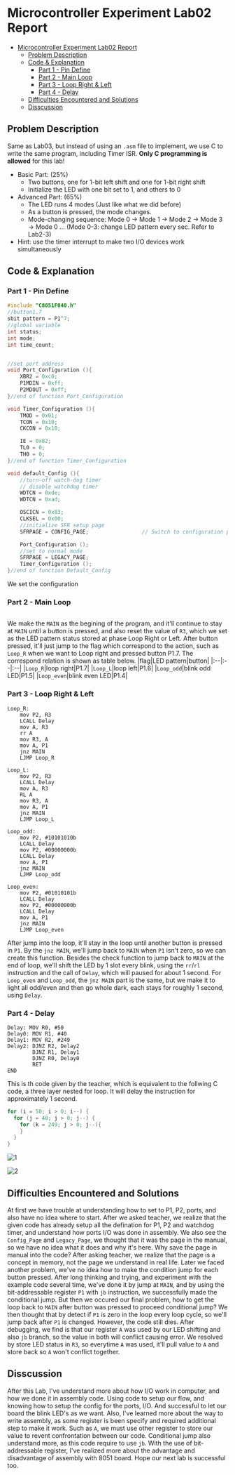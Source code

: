 # Microcontroller Experiment Lab02 Report
- [Microcontroller Experiment Lab02 Report](#microcontroller-experiment-lab02-report)
  - [Problem Description](#problem-description)
  - [Code \& Explanation](#code--explanation)
    - [Part 1 - Pin Define](#part-1---pin-define)
    - [Part 2 - Main Loop](#part-2---main-loop)
    - [Part 3 - Loop Right \& Left](#part-3---loop-right--left)
    - [Part 4 - Delay](#part-4---delay)
  - [Difficulties Encountered and Solutions](#difficulties-encountered-and-solutions)
  - [Disscussion](#disscussion)
## Problem Description
Same as Lab03, but instead of using an `.asm` file to implement, we use C to write the same program, including Timer ISR.
**Only C programming is allowed** for this lab!
+ Basic Part: (25%)
    + Two buttons, one for 1-bit left shift and one for 1-bit
right shift
    + Initialize the LED with one bit set to 1, and others to 0
+ Advanced Part: (65%)
    + The LED runs 4 modes (Just like what we did before)
    + As a button is pressed, the mode changes. 
    + Mode-changing sequence: Mode 0 → Mode 1 → Mode 2 → Mode 3 → Mode 0 ... (Mode 0-3: change LED pattern every sec. Refer to Lab2-3)
+ Hint: use the timer interrupt to make two I/O devices work simultaneously

## Code & Explanation
### Part 1 - Pin Define
```c
#include "C8051F040.h"
//button1.7
sbit pattern = P1^7;
//global variable
int status;
int mode;
int time_count;


//set port address
void Port_Configuration (){
	XBR2 = 0xc0;
	P1MDIN = 0xff;
	P2MDOUT = 0xff;
}//end of function Port_Configuration

void Timer_Configuration (){
	TMOD = 0x01;
	TCON = 0x10;
	CKCON = 0x10;

	IE = 0x82;
	TL0 = 0;
	TH0 = 0;
}//end of function Timer_Configuration

void default_Config (){
	//turn-off watch-dog timer
	// disable watchdog timer
	WDTCN = 0xde;
	WDTCN = 0xad;

	OSCICN = 0x83;
	CLKSEL = 0x00;
	//initialize SFR setup page
	SFRPAGE = CONFIG_PAGE;                 // Switch to configuration page

	Port_Configuration ();
	//set to normal mode
	SFRPAGE = LEGACY_PAGE;
	Timer_Configuration ();
}//end of function Default_Config
```
We set the configuration 

<div style="break-after: page; page-break-after: always;"></div>

### Part 2 - Main Loop
```arm

```
We make the `MAIN` as the begining of the program, and it'll continue to stay at `MAIN` until a button is pressed, and also reset the value of `R3`, which we set as the LED pattern status stored at phase Loop Right or Left.
After button pressed, it'll just jump to the flag which correspond to the action, such as `Loop_R` when we want to Loop right and pressed button P1.7. The correspond relation is shown as table below.
|flag|LED pattern|button|
|:--|:--|:--|
|`Loop_R`|loop right|P1.7|
|`Loop_L`|loop left|P1.6|
|`Loop_odd`|blink odd LED|P1.5|
|`Loop_even`|blink even LED|P1.4|

<div style="break-after: page; page-break-after: always;"></div>

### Part 3 - Loop Right & Left
```arm
Loop_R:
    mov P2, R3
    LCALL Delay
    mov A, R3
    rr A
    mov R3, A
    mov A, P1
    jnz MAIN
    LJMP Loop_R

Loop_L:
    mov P2, R3
    LCALL Delay
    mov A, R3
    RL A
    mov R3, A
    mov A, P1
    jnz MAIN
    LJMP Loop_L

Loop_odd:
    mov P2, #10101010b
    LCALL Delay
    mov P2, #00000000b
    LCALL Delay
    mov A, P1
    jnz MAIN
    LJMP Loop_odd

Loop_even:
    mov P2, #01010101b
    LCALL Delay
    mov P2, #00000000b
    LCALL Delay
    mov A, P1
    jnz MAIN
    LJMP Loop_even
```
After jump into the loop, it'll stay in the loop until another button is pressed in `P1`. By the `jnz MAIN`, we'll jump back to `MAIN` when `P1` isn't zero, so we can create this function.
Besides the check function to jump back to `MAIN` at the end of loop, we'll shift the LED by 1 slot every blink, using the `rr`/`rl` instruction and the call of `Delay`, which will paused for about 1 second.
For `Loop_even` and `Loop_odd`, the `jnz MAIN` part is the same, but we make it to light all odd/even and then go whole dark, each stays for roughly 1 second, using `Delay`.

### Part 4 - Delay
```arm
Delay: MOV R0, #50
Delay0: MOV R1, #40
Delay1: MOV R2, #249
Delay2: DJNZ R2, Delay2
        DJNZ R1, Delay1
        DJNZ R0, Delay0
        RET
END
```
This is th code given by the teacher, which is equivalent to the follwing C code, a three layer nested for loop. It will delay the instruction for approximately 1 second.
```cpp
for (i = 50; i > 0; i--) {
  for (j = 40; j > 0; j--) {
    for (k = 249; j > 0; j--){
    }
  }
}
```
![1](pic-1.png)
<div style="break-after: page; page-break-after: always;"></div>

![2](pic-2.png)
## Difficulties Encountered and Solutions
At first we have trouble at understanding how to set to P1, P2, ports, and also have no idea where to start. After we asked teacher, we realize that the given code has already setup all the defination for P1, P2 and watchdog timer, and understand how ports I/O was done in assembly. We also see the `Config_Page` and `Legacy_Page`, we thought that it was the page in the manual, so we have no idea what it does and why it's here. Why save the page in manual into the code? After asking teacher, we realize that the page is a concept in memory, not the page we understand in real life.
Later we faced another problem, we've no idea how to make the condition jump for each button pressed. After long thinking and trying, and experiment with the example code several time, we've done it by jump at `MAIN`, and by using the bit-addressable register `P1` with `jb` instruction, we successfully made the conditional jump.
But then we occured our final problem, how to get the loop back to `MAIN` after button was pressed to proceed conditional jump? We then thought that by detect if `P1` is zero in the loop every loop cycle, so we'll jump back after `P1` is changed. However, the code still dies. After debugging, we find is that our register `A` was used by our LED shifting and also `jb` branch, so the value in both will conflict causing error. We resolved by store LED status in `R3`, so everytime `A` was used, it'll pull value to `A` and store back so `A` won't conflict together.

<div style="break-after: page; page-break-after: always;"></div>

## Disscussion
After this Lab, I've understand more about how I/O work in computer, and how we done it in assembly code. Using code to setup our flow, and knowing how to setup the config for the ports, I/O. And successful to let our board the blink LED's as we want.
Also, I've learned more about the way to write assembly, as some register is been specify and required additional step to make it work. Such as `A`, we must use other register to store our value to revent confrontation between our code. Conditional jump also understand more, as this code require to use `jb`. With the use of bit-addressable register, I've realized more about the advantage and disadvantage of assembly with 8051 board.
Hope our next lab is successful too.